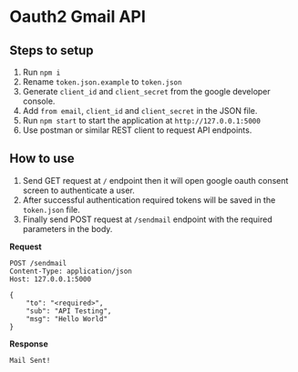 # Oauth2 Gmail API

## Steps to setup

1. Run `npm i`
2. Rename `token.json.example` to `token.json`
3. Generate `client_id` and `client_secret` from the google developer console.
4. Add `from email`, `client_id` and `client_secret` in the JSON file.
5. Run `npm start` to start the application at `http://127.0.0.1:5000`
6. Use postman or similar REST client to request API endpoints.

## How to use

1. Send GET request at `/` endpoint then it will open google oauth consent screen to authenticate a user.
2. After successful authentication required tokens will be saved in the `token.json` file.
3. Finally send POST request at `/sendmail` endpoint with the required parameters in the body.

**Request**

```
POST /sendmail
Content-Type: application/json
Host: 127.0.0.1:5000

{
	"to": "<required>",
	"sub": "API Testing",
	"msg": "Hello World"
}
```

**Response**

```
Mail Sent!
```

